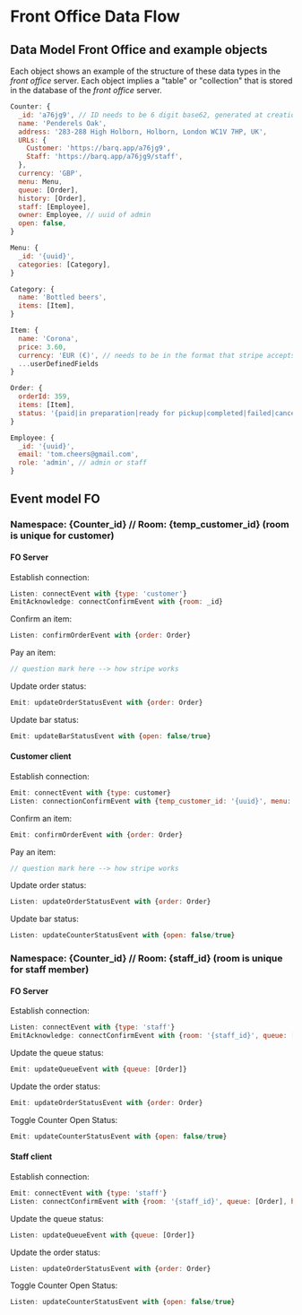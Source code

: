 # Front Office Data Flow
## Data Model Front Office and example objects
Each object shows an example of the structure of these data types in the *front office* server.
Each object implies a "table" or "collection" that is stored in the database of the *front office* server.

```js
Counter: {
  _id: 'a76jg9', // ID needs to be 6 digit base62, generated at creation time, so overwrite mongo default ID!
  name: 'Penderels Oak',
  address: '283-288 High Holborn, Holborn, London WC1V 7HP, UK',
  URLs: {
    Customer: 'https://barq.app/a76jg9',
    Staff: 'https://barq.app/a76jg9/staff',
  },
  currency: 'GBP',
  menu: Menu,
  queue: [Order],
  history: [Order],
  staff: [Employee],
  owner: Employee, // uuid of admin
  open: false,
}

Menu: {
  _id: '{uuid}',
  categories: [Category],
}

Category: {
  name: 'Bottled beers',
  items: [Item],
}

Item: {
  name: 'Corona',
  price: 3.60,
  currency: 'EUR (€)', // needs to be in the format that stripe accepts!! stripe needs to know the currency
  ...userDefinedFields
}

Order: {
  orderId: 359,
  items: [Item],
  status: '{paid|in preparation|ready for pickup|completed|failed|cancelled}', // only last 3 in history
}

Employee: {
  _id: '{uuid}',
  email: 'tom.cheers@gmail.com',
  role: 'admin', // admin or staff
}
```

## Event model FO
### Namespace: {Counter_id} // Room: {temp_customer_id} (room is unique for customer)
#### FO Server
Establish connection:

```js
Listen: connectEvent with {type: 'customer'}
EmitAcknowledge: connectConfirmEvent with {room: _id}
```

Confirm an item:

```js
Listen: confirmOrderEvent with {order: Order}
```

Pay an item:

```js
// question mark here --> how stripe works
```

Update order status:

```js
Emit: updateOrderStatusEvent with {order: Order}
```

Update bar status:

```js
Emit: updateBarStatusEvent with {open: false/true}
```

#### Customer client
Establish connection:

```js
Emit: connectEvent with {type: customer}
Listen: connectionConfirmEvent with {temp_customer_id: '{uuid}', menu: Menu, open: true}
```

Confirm an item:

```js
Emit: confirmOrderEvent with {order: Order}
```

Pay an item:

```js
// question mark here --> how stripe works
```

Update order status:

```js
Listen: updateOrderStatusEvent with {order: Order}
```

Update bar status:

```js
Listen: updateCounterStatusEvent with {open: false/true}
```

### Namespace: {Counter_id} // Room: {staff_id} (room is unique for staff member)
#### FO Server
Establish connection:

```js
Listen: connectEvent with {type: 'staff'}
EmitAcknowledge: connectConfirmEvent with {room: '{staff_id}', queue: [Order], history: [Order], open: false}
```

Update the queue status:

```js
Emit: updateQueueEvent with {queue: [Order]}
```

Update the order status:

```js
Emit: updateOrderStatusEvent with {order: Order}
```

Toggle Counter Open Status:

```js
Emit: updateCounterStatusEvent with {open: false/true}
```

#### Staff client
Establish connection:

```js
Emit: connectEvent with {type: 'staff'}
Listen: connectConfirmEvent with {room: '{staff_id}', queue: [Order], history: [Order], open: false}
```

Update the queue status:

```js
Listen: updateQueueEvent with {queue: [Order]}
```

Update the order status:

```js
Listen: updateOrderStatusEvent with {order: Order}
```

Toggle Counter Open Status:

```js
Listen: updateCounterStatusEvent with {open: false/true}
```

